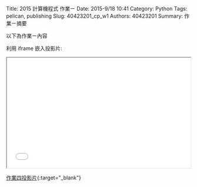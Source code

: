 Title: 2015 計算機程式 作業ㄧ
Date: 2015-9/18 10:41
Category: Python
Tags: pelican, publishing
Slug: 40423201_cp_w1
Authors: 40423201
Summary: 作業ㄧ摘要

以下為作業ㄧ內容

利用 iframe 嵌入投影片:

<iframe src="40423201_cp_w1_p.html" width="500" height="300"></iframe>

[作業四投影片](40423201_cp_w1_p.html){:target="_blank"}
